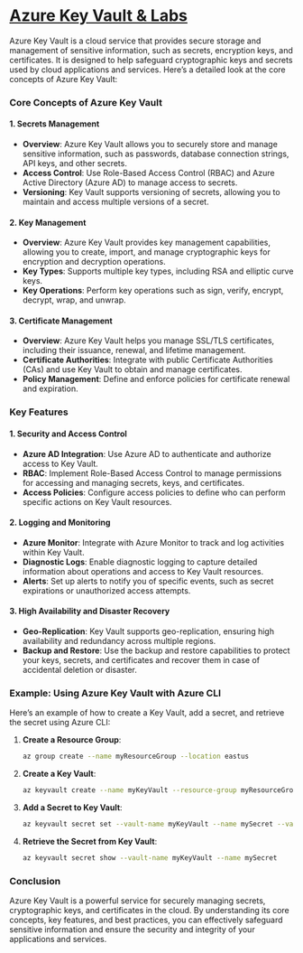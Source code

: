 # [Azure Key Vault & Labs](https://github.com/utpal-maiti/Azure_Key_Vault/)

Azure Key Vault is a cloud service that provides secure storage and management of sensitive information, such as secrets, encryption keys, and certificates. It is designed to help safeguard cryptographic keys and secrets used by cloud applications and services. Here’s a detailed look at the core concepts of Azure Key Vault:

### Core Concepts of Azure Key Vault

#### 1. **Secrets Management**

- **Overview**: Azure Key Vault allows you to securely store and manage sensitive information, such as passwords, database connection strings, API keys, and other secrets.
- **Access Control**: Use Role-Based Access Control (RBAC) and Azure Active Directory (Azure AD) to manage access to secrets.
- **Versioning**: Key Vault supports versioning of secrets, allowing you to maintain and access multiple versions of a secret.

#### 2. **Key Management**

- **Overview**: Azure Key Vault provides key management capabilities, allowing you to create, import, and manage cryptographic keys for encryption and decryption operations.
- **Key Types**: Supports multiple key types, including RSA and elliptic curve keys.
- **Key Operations**: Perform key operations such as sign, verify, encrypt, decrypt, wrap, and unwrap.

#### 3. **Certificate Management**

- **Overview**: Azure Key Vault helps you manage SSL/TLS certificates, including their issuance, renewal, and lifetime management.
- **Certificate Authorities**: Integrate with public Certificate Authorities (CAs) and use Key Vault to obtain and manage certificates.
- **Policy Management**: Define and enforce policies for certificate renewal and expiration.

### Key Features

#### 1. **Security and Access Control**

- **Azure AD Integration**: Use Azure AD to authenticate and authorize access to Key Vault.
- **RBAC**: Implement Role-Based Access Control to manage permissions for accessing and managing secrets, keys, and certificates.
- **Access Policies**: Configure access policies to define who can perform specific actions on Key Vault resources.

#### 2. **Logging and Monitoring**

- **Azure Monitor**: Integrate with Azure Monitor to track and log activities within Key Vault.
- **Diagnostic Logs**: Enable diagnostic logging to capture detailed information about operations and access to Key Vault resources.
- **Alerts**: Set up alerts to notify you of specific events, such as secret expirations or unauthorized access attempts.

#### 3. **High Availability and Disaster Recovery**

- **Geo-Replication**: Key Vault supports geo-replication, ensuring high availability and redundancy across multiple regions.
- **Backup and Restore**: Use the backup and restore capabilities to protect your keys, secrets, and certificates and recover them in case of accidental deletion or disaster.

### Example: Using Azure Key Vault with Azure CLI

Here’s an example of how to create a Key Vault, add a secret, and retrieve the secret using Azure CLI:

1. **Create a Resource Group**:

   ```bash
   az group create --name myResourceGroup --location eastus
   ```

2. **Create a Key Vault**:

   ```bash
   az keyvault create --name myKeyVault --resource-group myResourceGroup --location eastus
   ```

3. **Add a Secret to Key Vault**:

   ```bash
   az keyvault secret set --vault-name myKeyVault --name mySecret --value "mySecretValue"
   ```

4. **Retrieve the Secret from Key Vault**:
   ```bash
   az keyvault secret show --vault-name myKeyVault --name mySecret
   ```

### Conclusion

Azure Key Vault is a powerful service for securely managing secrets, cryptographic keys, and certificates in the cloud. By understanding its core concepts, key features, and best practices, you can effectively safeguard sensitive information and ensure the security and integrity of your applications and services.
